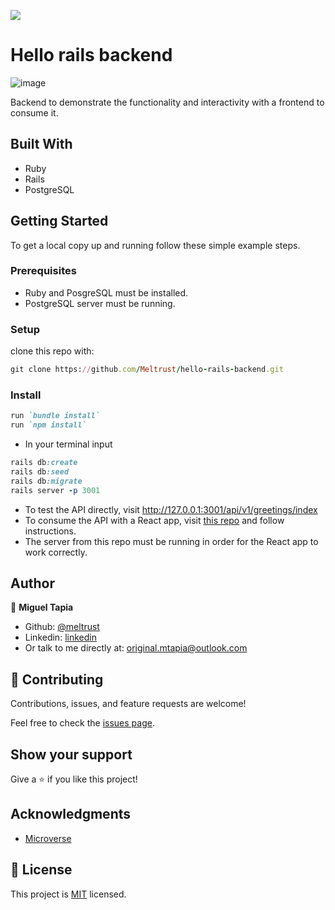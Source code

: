 ![](https://img.shields.io/badge/Microverse-blueviolet)

# Hello rails backend

![image](https://user-images.githubusercontent.com/57421823/148772553-3e248246-90fc-4abf-908d-cc7da20a9525.png)

Backend to demonstrate the functionality and interactivity with a frontend to consume it. 



## Built With

- Ruby
- Rails
- PostgreSQL

## Getting Started

To get a local copy up and running follow these simple example steps.

### Prerequisites

- Ruby and PosgreSQL must be installed.
- PostgreSQL server must be running.

### Setup

clone this repo with:

``` ruby
git clone https://github.com/Meltrust/hello-rails-backend.git
```

### Install

``` ruby
run `bundle install`
run `npm install`
```

- In your terminal input 
```ruby
rails db:create
rails db:seed
rails db:migrate
rails server -p 3001
```

- To test the API directly, visit http://127.0.0.1:3001/api/v1/greetings/index
- To consume the API with a React app, visit [this repo](https://github.com/Meltrust/hello-rails-front-end/tree/front-end) and follow instructions.
- The server from this repo must be running in order for the React app to work correctly.

## Author

👤 **Miguel Tapia**

- Github: [@meltrust](https://github.com/meltrust)
- Linkedin: [linkedin](https://www.linkedin.com/in/meltrust/)
- Or talk to me directly at: original.mtapia@outlook.com

## 🤝 Contributing

Contributions, issues, and feature requests are welcome!

Feel free to check the [issues page](https://github.com/eri8-9/hello_rails/issues).

## Show your support

Give a ⭐️ if you like this project!

## Acknowledgments

- [Microverse](https://www.microverse.org/)

## 📝 License

This project is [MIT](./MIT.md) licensed.
